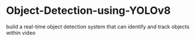 # Object-Detection-using-YOLOv8
build a real-time object detection system that can identify and track objects within video

